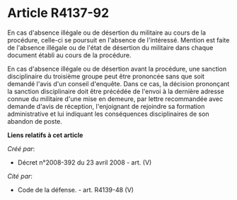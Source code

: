 # Article R4137-92

En cas d'absence illégale ou de désertion du militaire au cours de la procédure, celle-ci se poursuit en l'absence de
l'intéressé. Mention est faite de l'absence illégale ou de l'état de désertion du militaire dans chaque document établi au
cours de la procédure.

En cas d'absence illégale ou de désertion avant la procédure, une sanction disciplinaire du troisième groupe peut être
prononcée sans que soit demandé l'avis d'un conseil d'enquête. Dans ce cas, la décision prononçant la sanction disciplinaire
doit être précédée de l'envoi à la dernière adresse connue du militaire d'une mise en demeure, par lettre recommandée avec
demande d'avis de réception, l'enjoignant de rejoindre sa formation administrative et lui indiquant les conséquences
disciplinaires de son abandon de poste.

**Liens relatifs à cet article**

_Créé par_:

  - Décret n°2008-392 du 23 avril 2008 - art. (V)

_Cité par_:

  - Code de la défense. - art. R4139-48 (V)
